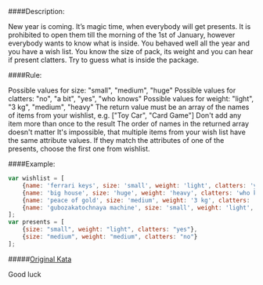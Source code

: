 ####Description:

New year is coming. It’s magic time, when everybody will get presents. It is prohibited to open them till the morning of the 1st of January, however everybody wants to know what is inside. You behaved well all the year and you have a wish list.
You know the size of pack, its weight and you can hear if present clatters.
Try to guess what is inside the package.

####Rule:

Possible values for size: "small", "medium", "huge"
Possible values for clatters: "no", "a bit", "yes", "who knows"
Possible values for weight: "light", "3 kg", "medium", "heavy"
The return value must be an array of the names of items from your wishlist, e.g. ["Toy Car", "Card Game"]
Don't add any item more than once to the result
The order of names in the returned array doesn't matter
It's impossible, that multiple items from your wish list have the same attribute values. If they match the attributes of one of the presents, choose the first one from wishlist.

####Example:

```js
var wishlist = [
    {name: 'ferrari keys', size: 'small', weight: 'light', clatters: 'yes'}, 
    {name: 'big house', size: 'huge', weight: 'heavy', clatters: 'who knows'},
    {name: 'peace of gold', size: 'medium', weight: '3 kg', clatters: 'no'}, 
    {name: 'gubozakatochnaya machine', size: 'small', weight: 'light', clatters: 'a bit'}
];
var presents = [
    {size: "small", weight: "light", clatters: "yes"},
    {size: "medium", weight: "medium", clatters: "no"}
];
```

#####[Original Kata](http://www.codewars.com/kata/present-scanner)

Good luck
